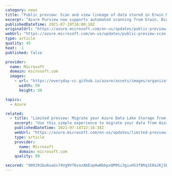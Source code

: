 ```yaml
---
category: news
title: "Public preview: Scan and view lineage of data stored in Erwin Mart, Google BigQuery and Looker using Azure Purview"
excerpt: "Azure Purview now supports automated scanning from Erwin, BigQuery and Looker soureces to extract schema and lineage between data. "
publishedDateTime: 2021-07-19T16:00:10Z
originalUrl: "https://azure.microsoft.com/en-us/updates/public-preview-scan-and-view-lineage-of-data-stored-in-erwin-mart-google-bigquery-and-looker-using-azure-purview/"
webUrl: "https://azure.microsoft.com/en-us/updates/public-preview-scan-and-view-lineage-of-data-stored-in-erwin-mart-google-bigquery-and-looker-using-azure-purview/"
type: article
quality: 45
heat: -1
published: false

provider:
  name: Microsoft
  domain: microsoft.com
  images:
    - url: "https://everyday-cc.github.io/azure/assets/images/organizations/microsoft.com-50x50.jpg"
      width: 50
      height: 50

topics:
  - Azure

related:
  - title: "Limited preview: Migrate your Azure Data Lake Storage from Gen1 to Gen2 using the Azure Portal"
    excerpt: "Use this simple experience to migrate your data from Azure Data Lake Storage Gen1 to Gen2 to speed up your time to insights."
    publishedDateTime: 2021-07-14T22:16:38Z
    webUrl: "https://azure.microsoft.com/en-us/updates/limited-preview-migrate-your-azure-data-lake-storage-from-gen1-to-gen2-using-the-azure-portal/"
    type: article
    provider:
      name: Microsoft
      domain: microsoft.com
    quality: 89

secured: "O0X391bu6uaGs74Vg9Vf6vazAbEupHwNbbpxQM9Si3giuHS3fBRq1E0aJKjSBiULdqPEvbPlPJxxWfOhoosl8AZzOucdJFehPU5ARECfDyPbUuDA0oO8Sj6IeDbrAjb+J+YyKWOieeXKGa4ztfpwaIdQ82zlwtc72SBdxIuk7OGq0j0L5at3XI/q9zkFWGV0EeT7uwj4aaqGs1o9nkbJCihi1qo6ZBAClELsBvFdeQqYlGfwocARXXkFDeQYCJ/6axIa9qlUTO3mfRluCcRlUNG/tDRSek7jyFHTm30oIid2BaVBNL9F8Vfj2/wkTGSdFfw6No7XNHI/g0JLWA0VdmWv+A0DHN2mwK/I5dy5DLw=;CH0ab1Zu/FCIqFfVGNKU4g=="
---
```


